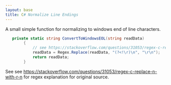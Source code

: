 ```yaml
---
layout: base
title: C# Normalize Line Endings
---
```


A small simple function for normalizing  to windows end of line characters.

``` C# 
   private static string ConvertToWindowsEOL(string readData)
        {
            // see https://stackoverflow.com/questions/31053/regex-c-replace-n-with-r-n for regex explanation
            readData = Regex.Replace(readData, "(?<!\r)\n", "\r\n");
            return readData;
        }

```

See see https://stackoverflow.com/questions/31053/regex-c-replace-n-with-r-n for regex explanation for original source.

